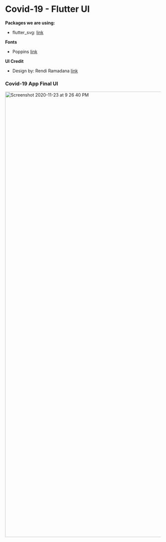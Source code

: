 # Covid-19 - Flutter UI



**Packages we are using:**

- flutter_svg: [link](https://pub.dev/packages/flutter_svg)

**Fonts**

- Poppins [link](https://fonts.google.com/specimen/Poppins)

**UI Credit**

- Design by: Rendi Ramadana [link](https://www.uplabs.com/posts/coronavirus-information-concept)

### Covid-19 App Final UI
<img width="1440" alt="Screenshot 2020-11-23 at 9 26 40 PM" src="https://user-images.githubusercontent.com/72858063/99984131-b2bc5080-2dd2-11eb-85df-11f9d74c95eb.png">
